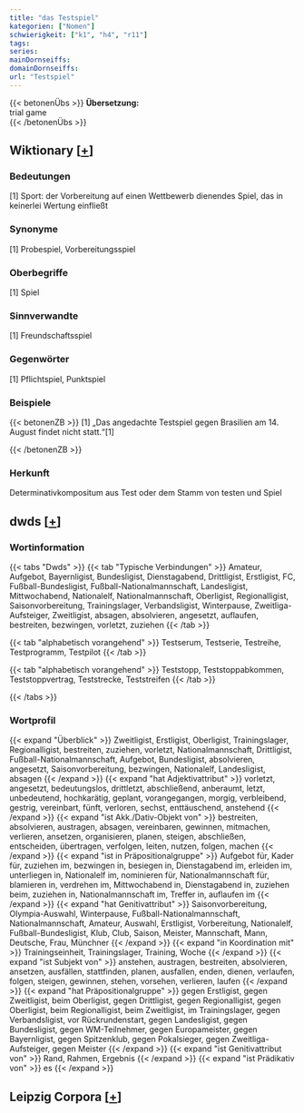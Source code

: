 ```yaml
---
title: "das Testspiel"
kategorien: ["Nomen"]
schwierigkeit: ["k1", "h4", "r11"]
tags:
series:
mainDornseiffs:
domainDornseiffs:
url: "Testspiel"
---
```


{{< betonenÜbs >}}
**Übersetzung:**  
trial game  
{{< /betonenÜbs >}}

## Wiktionary [[+](https://de.wiktionary.org/wiki/Testspiel)]

### Bedeutungen
[1] Sport: der Vorbereitung auf einen Wettbewerb dienendes Spiel, das in keinerlei Wertung einfließt  

### Synonyme
[1] Probespiel, Vorbereitungsspiel  

### Oberbegriffe
[1] Spiel  

### Sinnverwandte
[1] Freundschaftsspiel  

### Gegenwörter
[1] Pflichtspiel, Punktspiel  

### Beispiele
{{< betonenZB >}}
[1] „Das angedachte Testspiel gegen Brasilien am 14. August findet nicht statt.“[1]  

{{< /betonenZB >}}
### Herkunft
Determinativkompositum aus Test oder dem Stamm von testen und Spiel  



## dwds [[+](https://www.dwds.de/wb/Testspiel)]

### Wortinformation
{{< tabs "Dwds" >}}
{{< tab "Typische Verbindungen" >}}
Amateur, Aufgebot, Bayernligist, Bundesligist, Dienstagabend, Drittligist, Erstligist, FC, Fußball-Bundesligist, Fußball-Nationalmannschaft, Landesligist, Mittwochabend, Nationalelf, Nationalmannschaft, Oberligist, Regionalligist, Saisonvorbereitung, Trainingslager, Verbandsligist, Winterpause, Zweitliga-Aufsteiger, Zweitligist, absagen, absolvieren, angesetzt, auflaufen, bestreiten, bezwingen, vorletzt, zuziehen
{{< /tab >}}

{{< tab "alphabetisch vorangehend" >}}
Testserum, Testserie, Testreihe, Testprogramm, Testpilot
{{< /tab >}}

{{< tab "alphabetisch vorangehend" >}}
Teststopp, Teststoppabkommen, Teststoppvertrag, Teststrecke, Teststreifen
{{< /tab >}}

{{< /tabs >}}

### Wortprofil
{{< expand "Überblick" >}} Zweitligist, Erstligist, Oberligist, Trainingslager, Regionalligist, bestreiten, zuziehen, vorletzt, Nationalmannschaft, Drittligist, Fußball-Nationalmannschaft, Aufgebot, Bundesligist, absolvieren, angesetzt, Saisonvorbereitung, bezwingen, Nationalelf, Landesligist, absagen {{< /expand >}}
{{< expand "hat Adjektivattribut" >}} vorletzt, angesetzt, bedeutungslos, drittletzt, abschließend, anberaumt, letzt, unbedeutend, hochkarätig, geplant, vorangegangen, morgig, verbleibend, gestrig, vereinbart, fünft, verloren, sechst, enttäuschend, anstehend {{< /expand >}}
{{< expand "ist Akk./Dativ-Objekt von" >}} bestreiten, absolvieren, austragen, absagen, vereinbaren, gewinnen, mitmachen, verlieren, ansetzen, organisieren, planen, steigen, abschließen, entscheiden, übertragen, verfolgen, leiten, nutzen, folgen, machen {{< /expand >}}
{{< expand "ist in Präpositionalgruppe" >}} Aufgebot für, Kader für, zuziehen im, bezwingen in, besiegen in, Dienstagabend im, erleiden im, unterliegen in, Nationalelf im, nominieren für, Nationalmannschaft für, blamieren in, verdrehen im, Mittwochabend in, Dienstagabend in, zuziehen beim, zuziehen in, Nationalmannschaft im, Treffer in, auflaufen im {{< /expand >}}
{{< expand "hat Genitivattribut" >}} Saisonvorbereitung, Olympia-Auswahl, Winterpause, Fußball-Nationalmannschaft, Nationalmannschaft, Amateur, Auswahl, Erstligist, Vorbereitung, Nationalelf, Fußball-Bundesligist, Klub, Club, Saison, Meister, Mannschaft, Mann, Deutsche, Frau, Münchner {{< /expand >}}
{{< expand "in Koordination mit" >}} Trainingseinheit, Trainingslager, Training, Woche {{< /expand >}}
{{< expand "ist Subjekt von" >}} anstehen, austragen, bestreiten, absolvieren, ansetzen, ausfällen, stattfinden, planen, ausfallen, enden, dienen, verlaufen, folgen, steigen, gewinnen, stehen, vorsehen, verlieren, laufen {{< /expand >}}
{{< expand "hat Präpositionalgruppe" >}} gegen Erstligist, gegen Zweitligist, beim Oberligist, gegen Drittligist, gegen Regionalligist, gegen Oberligist, beim Regionalligist, beim Zweitligist, im Trainingslager, gegen Verbandsligist, vor Rückrundenstart, gegen Landesligist, gegen Bundesligist, gegen WM-Teilnehmer, gegen Europameister, gegen Bayernligist, gegen Spitzenklub, gegen Pokalsieger, gegen Zweitliga-Aufsteiger, gegen Meister {{< /expand >}}
{{< expand "ist Genitivattribut von" >}} Rand, Rahmen, Ergebnis {{< /expand >}}
{{< expand "ist Prädikativ von" >}} es {{< /expand >}}

## Leipzig Corpora [[+](https://corpora.uni-leipzig.de/en/res?word=Testspiel&corpusId=deu_newscrawl-public_2018)]

